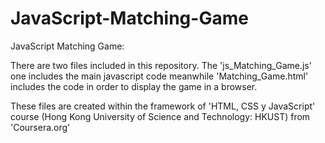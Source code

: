 # JavaScript-Matching-Game
JavaScript Matching Game:

There are two files included in this repository. The 'js_Matching_Game.js' one includes the main javascript code meanwhile 'Matching_Game.html' includes the code in order to display the game in a browser.

These files are created within the framework of 'HTML, CSS y JavaScript' course (Hong Kong University of Science and Technology: HKUST) from 'Coursera.org'
